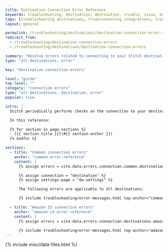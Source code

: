 ```yaml
---
title: Destination Connection Error Reference
keywords: troubleshooting, destination, destination, trouble, issue, help, error, errors, connection issue, connection
tags: [troubleshooting_destinations, troubleshooting_integrations, troubleshooting_errors]
layout: general

permalink: /troubleshooting/destinations/destination-connection-error-reference
redirect_from: 
  - /troubleshooting/destination-connection-errors
  - /troubleshooting/destinations/destination-connection-errors

summary: "Resolve errors related to connecting to your Stitch destination."
type: "all-destinations, error"

key: "destination-connection-errors"

level: "guide"
top-level: ""
category: "connection-errors"
type: "all-destinations, destination, error"
popular: true

intro: |
  Stitch periodically performs checks on the connection to your destination to ensure the connection remains active and healthy. Below are some of the most common errors you might see if Stitch has trouble performing the connection check to your destination and how to resolve them.

  In this reference:

  {% for section in page.sections %}
  - [{{ section.title }}](#{{ section.anchor }})
  {% endfor %}

sections:
  - title: "Common connection errors"
    anchor: "common-error-reference"
    content: |
      {% assign errors = site.data.errors.connection.common.destinations | sort_natural:"message" %}

      {% assign connection = "destination" %}
      {% assign settings-page = "dw-settings" %}

      The following errors are applicable to all destinations:

      {% include troubleshooting/error-messages.html top-anchor="common-error-reference" display-name="Common" %}

  - title: "Amazon S3 connection errors"
    anchor: "amazon-s3-error-reference"
    content: |
      {% assign errors = site.data.errors.connection.destinations.amazon-s3 | sort_natural:"message" %}

      {% include troubleshooting/error-messages.html top-anchor="amazon-s3-error-reference" display-name="Amazon S3" %}
---
```

{% include misc/data-files.html %}